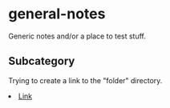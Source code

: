 # general-notes
Generic notes and/or a place to test stuff.

## Subcategory

Trying to create a link to the "folder" directory.
<li>
  <a href="/cracz/general-notes/blob/master/folder/file.txt">Link</a>
</li>
